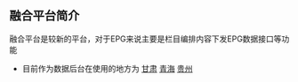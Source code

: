 
## 融合平台简介

融合平台是较新的平台，对于EPG来说主要是栏目编排内容下发EPG数据接口等功能

* 目前作为数据后台在使用的地方为
[甘肃](Area/ChongQing/DDXZ/guide)
[青海](Area/ChongQing/DDXZ/guide)
[贵州](Area/ChongQing/DDXZ/guide)



    
